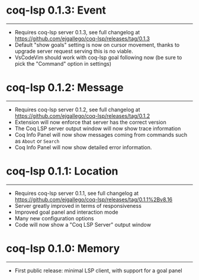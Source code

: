 # coq-lsp 0.1.3: Event
----------------------

- Requires coq-lsp server 0.1.3, see full changelog at
  https://github.com/ejgallego/coq-lsp/releases/tag/0.1.3
- Default "show goals" setting is now on cursor movement, thanks to
  upgrade server request serving this is no viable.
- VsCodeVim should work with coq-lsp goal following now (be sure to
  pick the "Command" option in settings)

# coq-lsp 0.1.2: Message
------------------------

- Requires coq-lsp server 0.1.2, see full changelog at
  https://github.com/ejgallego/coq-lsp/releases/tag/0.1.2
- Extension will now enforce that server has the correct version
- The Coq LSP server output window will now show trace information
- Coq Info Panel will now show messages coming from commands such as
  `About` or `Search`
- Coq Info Panel will now show detailed error information.

# coq-lsp 0.1.1: Location
-------------------------

- Requires coq-lsp server 0.1.1, see full changelog at
  https://github.com/ejgallego/coq-lsp/releases/tag/0.1.1%2Bv8.16
- Server greatly improved in terms of responsiveness
- Improved goal panel and interaction mode
- Many new configuration options
- Code will now show a "Coq LSP Server" output window

# coq-lsp 0.1.0: Memory
-----------------------

- First public release: minimal LSP client, with support for a goal panel
